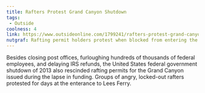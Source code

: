 ```yaml
---
title: Rafters Protest Grand Canyon Shutdown
tags:
 - Outside
coolness: 4
link: https://www.outsideonline.com/1799241/rafters-protest-grand-canyon-shutdown
nutgraf: Rafting permit holders protest when blocked from entering the Grand Canyon during the 2013 federal government shutdown.
---
```


Besides closing post offices, furloughing hundreds of thousands of federal employees, and delaying IRS refunds, the United States federal government shutdown of 2013 also rescinded rafting permits for the Grand Canyon issued during the lapse in funding. Groups of angry, locked-out rafters protested for days at the enterance to Lees Ferry.

